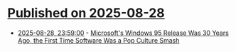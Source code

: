 # [Published on 2025-08-28](index.md)

* [2025-08-28, 23:59:00](https://soylentnews.org/article.pl?sid=25/08/28/1211212&from=rss) - [Microsoft's Windows 95 Release Was 30 Years Ago, the First Time Software Was a Pop Culture Smash](https://soylentnews.org/article.pl?sid=25/08/28/1211212&from=rss)
